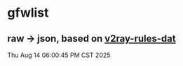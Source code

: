 # gfwlist
## raw -> json, based on [v2ray-rules-dat](https://github.com/Loyalsoldier/v2ray-rules-dat)
Thu Aug 14 06:00:45 PM CST 2025

